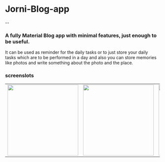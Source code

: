 # Jorni-Blog-app
--
### A fully Material Blog app with minimal features, just enough to be useful.
It can be used as reminder for the daily tasks or to just store your daily tasks which are to be performed in a day and 
also you can store memories like photos and write something about the photo and the place.
### screenslots
<table>
        <tr>
<td><img src = "https://user-images.githubusercontent.com/60127465/93910151-52e7f180-fd1e-11ea-8c1a-e0c27f480db4.png" width="230"></td>
<td><img src = "https://user-images.githubusercontent.com/60127465/93910278-7f037280-fd1e-11ea-9ea5-eaf4d7baf3cf.png" width="230"></td>
<td><img src = "https://user-images.githubusercontent.com/60127465/93910293-84f95380-fd1e-11ea-8fb2-b8989ce20918.png"  width="230"></td>
<td><img src = "https://user-images.githubusercontent.com/60127465/93910309-89257100-fd1e-11ea-962b-2bda8b36abcc.png"  width="230"></td>
        </tr>
</table> 

